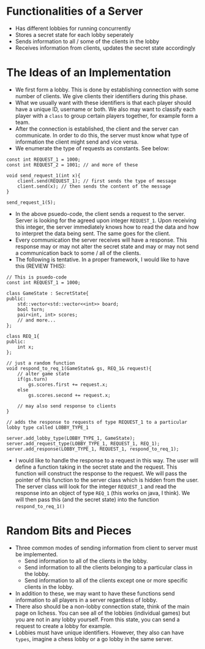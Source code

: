 # Functionalities of a Server

- Has different lobbies for running concurrently
- Stores a secret state for each lobby seperately
- Sends information to all / some of the clients in the lobby
- Receives information from clients, updates the secret state accordingly

# The Ideas of an Implementation
- We first form a lobby. This is done by establishing connection with some number of clients. We give clients their identifiers during this phase.
- What we usually want with these identifiers is that each player should have a unique ID, username or both. We also may want to classify each player with a `class` to group certain players together, for example form a team.
- After the connection is established, the client and the server can communicate. In order to do this, the server must know what type of information the client might send and vice versa.
- We enumerate the type of requests as constants. See below:
```
const int REQUEST_1 = 1000;
const int REQUEST_2 = 1001; // and more of these

void send_request_1(int x){
    client.send(REQUEST_1); // first sends the type of message
    client.send(x); // then sends the content of the message
}

send_request_1(5);
```
- In the above psuedo-code, the client sends a request to the server. Server is looking for the agreed upon integer `REQUEST_1`. Upon receiving this integer, the server immediately knows how to read the data and how to interpret the data being sent. The same goes for the client.
- Every communication the server receives will have a response. This response may or may not alter the secret state and may or may not send a communication back to some / all of the clients.
- The following is tentative. In a proper framework, I would like to have this (REVIEW THIS): 
```
// This is psuedo-code
const int REQUEST_1 = 1000;

class GameState : SecretState{
public:
    std::vector<std::vector<<int>> board;
    bool turn;
    pair<int, int> scores;
    // and more...
};

class REQ_1{
public:
    int x;
};

// just a random function
void respond_to_req_1(GameState& gs, REQ_1& request){
    // alter game state
    if(gs.turn)
        gs.scores.first += request.x;
    else
        gs.scores.second += request.x;

    // may also send response to clients
}

// adds the response to requests of type REQUEST_1 to a particular lobby type called LOBBY_TYPE_1

server.add_lobby_type(LOBBY_TYPE_1, GameState);
server.add_request_type(LOBBY_TYPE_1, REQUEST_1, REQ_1);
server.add_response(LOBBY_TYPE_1, REQUEST_1, respond_to_req_1);
```
- I would like to handle the response to a request in this way. The user will define a function taking in the secret state and the request. This function will construct the response to the request. We will pass the pointer of this function to the server class which is hidden from the user. The server class will look for the integer `REQUEST_1` and read the response into an object of type `REQ_1` (this works on java, I think). We will then pass this (and the secret state) into the function `respond_to_req_1()`

# Random Bits and Pieces
- Three common modes of sending information from client to server must be implemented. 
    - Send information to all of the clients in the lobby.
    - Send information to all the clients belonging to a particular class in the lobby.
    - Send information to all of the clients except one or more specific clients in the lobby.
-  In addition to these, we may want to have these functions send information to all players in a server regardless of lobby.
- There also should be a non-lobby connection state, think of the main page on lichess. You can see all of the lobbies (individual games) but you are not in any lobby yourself. From this state, you can send a request to create a lobby for example.
- Lobbies must have unique identifiers. However, they also can have `types`, imagine a chess lobby or a go lobby in the same server.

